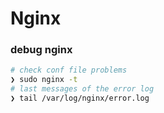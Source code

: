 # Nginx

### debug nginx
```bash
# check conf file problems
❯ sudo nginx -t
# last messages of the error log
❯ tail /var/log/nginx/error.log
```
